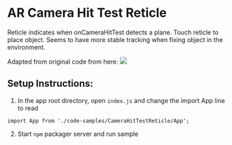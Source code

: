 # AR Camera Hit Test Reticle

Reticle indicates when onCameraHitTest detects a plane. Touch reticle to place object. Seems to have more stable tracking when fixing object in the environment.

Adapted from original code from here:
<a href="https://github.com/viromedia/viro/tree/master/js/ARDrivingCarDemo">
<img src="https://raw.githubusercontent.com/viromedia/viro/master/js/ARDrivingCarDemo/ARDrivingCarDemo.gif">
</a>

## Setup Instructions:

1. In the app root directory, open `index.js` and change the import App line to read
```
import App from './code-samples/CameraHitTestReticle/App';
```

2. Start `npm` packager server and run sample
